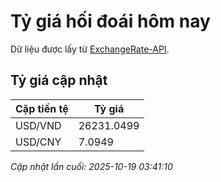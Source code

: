 # Tỷ giá hối đoái hôm nay

Dữ liệu được lấy từ [ExchangeRate-API](https://www.exchangerate-api.com/).

## Tỷ giá cập nhật

| Cặp tiền tệ | Tỷ giá |
|---|---|
| USD/VND | 26231.0499 |
| USD/CNY | 7.0949 |

*Cập nhật lần cuối: 2025-10-19 03:41:10*

